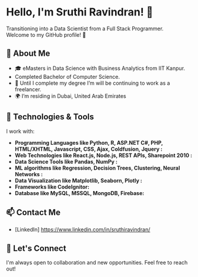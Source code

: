 # Hello, I'm Sruthi Ravindran! 👋

Transitioning into a Data Scientist from a Full Stack Programmer.  
Welcome to my GitHub profile! 🚀

## 🌱 About Me

- 🎓 eMasters in Data Science with Business Analytics from IIT Kanpur.
-  Completed Bachelor of Computer Science. 
- 💼 Until I complete my degree I’m will be continuing to work as a freelancer.
- 🌍 I’m residing in Dubai, United Arab Emirates

## 🔧 Technologies & Tools

I work with:

- **Programming Languages like Python, R, ASP.NET C#, PHP, HTML/XHTML, Javascript, CSS, Ajax, Coldfusion, Jquery  :**
- **Web Technologies like React.js, Node.js, REST APIs, Sharepoint 2010 :**
- **Data Science Tools like Pandas, NumPy :**
- **ML algorithms like Regression, Decision Trees, Clustering, Neural Networks  :**
- **Data Visualization like Matplotlib, Seaborn, Plotly :**
- **Frameworks like CodeIgnitor:** 
- **Database like MySQL, MSSQL, MongoDB, Firebase:**
  
## 📫 Contact Me
- [LinkedIn] https://www.linkedin.com/in/sruthiravindran/
## 🤝 Let's Connect
I'm always open to collaboration and new opportunities. Feel free to reach out!

